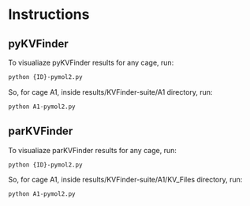 # Instructions

## pyKVFinder

To visualiaze pyKVFinder results for any cage, run:

```bash
python {ID}-pymol2.py
```
So, for cage A1, inside results/KVFinder-suite/A1 directory, run:

```bash
python A1-pymol2.py
```

## parKVFinder

To visualiaze parKVFinder results for any cage, run:

```bash
python {ID}-pymol2.py
```
So, for cage A1, inside results/KVFinder-suite/A1/KV_Files directory, run:

```bash
python A1-pymol2.py
```
